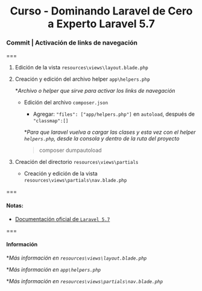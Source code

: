 
<!-- title -->
<h1 align="center">Curso - Dominando Laravel de Cero a Experto Laravel 5.7</h1>
<!-- end title -->

<!-- commit name -->
### Commit | __Activación de links de navegación__
<!-- end commit name -->
===
<!-- official documentation -->

<!-- end official documentation -->

<!-- commit instructions -->
1. Edición de la vista `resources\views\layout.blade.php`
2. Creación y edición del archivo helper `app\helpers.php`

    **Archivo o helper que sirve para activar los links de navegación*
    - Edición del archivo `composer.json`
        - Agregar: `"files": ["app/helpers.php"]` en `autoload`, después de `"classmap":[]`

        **Para que laravel vuelva a cargar las clases y esta vez con el helper `helpers.php`, desde la consola y dentro de la ruta del proyecto*
        > composer dumpautoload
3. Creación del directorio `resources\views\partials`
    - Creación y edición de la vista `resources\views\partials\nav.blade.php`
<!-- end commit instructions -->
===
<!-- notes -->
#### Notas:
  - [Documentación oficial de `Laravel 5.7`](https://laravel.com/docs/5.7)
<!-- end notes -->
===
<!-- information -->
#### Información
**Más información en `resources\views\layout.blade.php`*

**Más información en `app\helpers.php`*

**Más información en `resources\views\partials\nav.blade.php`*
<!-- end information -->